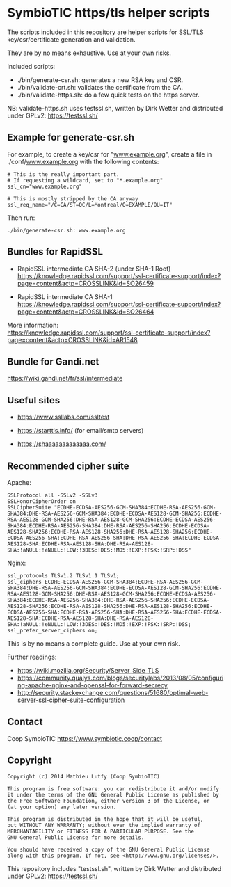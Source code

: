 SymbioTIC https/tls helper scripts
==================================

The scripts included in this repository are helper scripts for SSL/TLS
key/csr/certificate generation and validation.

They are by no means exhaustive. Use at your own risks.

Included scripts:

* ./bin/generate-csr.sh: generates a new RSA key and CSR.
* ./bin/validate-crt.sh: validates the certificate from the CA.
* ./bin/validate-https.sh: do a few quick tests on the https server.

NB: validate-https.sh uses testssl.sh, written by Dirk Wetter and
distributed under GPLv2: https://testssl.sh/

Example for generate-csr.sh
---------------------------

For example, to create a key/csr for "www.example.org", create a file
in ./conf/www.example.org with the following contents:

```
# This is the really important part.
# If requesting a wildcard, set to "*.example.org"
ssl_cn="www.example.org"

# This is mostly stripped by the CA anyway
ssl_req_name="/C=CA/ST=QC/L=Montreal/O=EXAMPLE/OU=IT"
```

Then run:

```
./bin/generate-csr.sh: www.example.org
```

Bundles for RapidSSL
--------------------

* RapidSSL intermediate CA SHA-2 (under SHA-1 Root)  
  https://knowledge.rapidssl.com/support/ssl-certificate-support/index?page=content&actp=CROSSLINK&id=SO26459

* RapidSSL intermediate CA SHA-1  
  https://knowledge.rapidssl.com/support/ssl-certificate-support/index?page=content&actp=CROSSLINK&id=SO26464

More information:  
https://knowledge.rapidssl.com/support/ssl-certificate-support/index?page=content&actp=CROSSLINK&id=AR1548

Bundle for Gandi.net
--------------------

https://wiki.gandi.net/fr/ssl/intermediate

Useful sites
------------

* https://www.ssllabs.com/ssltest

* https://starttls.info/ (for email/smtp servers)

* https://shaaaaaaaaaaaaa.com/

Recommended cipher suite
------------------------

Apache:

    SSLProtocol all -SSLv2 -SSLv3
    SSLHonorCipherOrder on
    SSLCipherSuite "ECDHE-ECDSA-AES256-GCM-SHA384:ECDHE-RSA-AES256-GCM-SHA384:DHE-RSA-AES256-GCM-SHA384:ECDHE-ECDSA-AES128-GCM-SHA256:ECDHE-RSA-AES128-GCM-SHA256:DHE-RSA-AES128-GCM-SHA256:ECDHE-ECDSA-AES256-SHA384:ECDHE-RSA-AES256-SHA384:DHE-RSA-AES256-SHA256:ECDHE-ECDSA-AES128-SHA256:ECDHE-RSA-AES128-SHA256:DHE-RSA-AES128-SHA256:ECDHE-ECDSA-AES256-SHA:ECDHE-RSA-AES256-SHA:DHE-RSA-AES256-SHA:ECDHE-ECDSA-AES128-SHA:ECDHE-RSA-AES128-SHA:DHE-RSA-AES128-SHA:!aNULL:!eNULL:!LOW:!3DES:!DES:!MD5:!EXP:!PSK:!SRP:!DSS"

Nginx:

    ssl_protocols TLSv1.2 TLSv1.1 TLSv1;
    ssl_ciphers ECDHE-ECDSA-AES256-GCM-SHA384:ECDHE-RSA-AES256-GCM-SHA384:DHE-RSA-AES256-GCM-SHA384:ECDHE-ECDSA-AES128-GCM-SHA256:ECDHE-RSA-AES128-GCM-SHA256:DHE-RSA-AES128-GCM-SHA256:ECDHE-ECDSA-AES256-SHA384:ECDHE-RSA-AES256-SHA384:DHE-RSA-AES256-SHA256:ECDHE-ECDSA-AES128-SHA256:ECDHE-RSA-AES128-SHA256:DHE-RSA-AES128-SHA256:ECDHE-ECDSA-AES256-SHA:ECDHE-RSA-AES256-SHA:DHE-RSA-AES256-SHA:ECDHE-ECDSA-AES128-SHA:ECDHE-RSA-AES128-SHA:DHE-RSA-AES128-SHA:!aNULL:!eNULL:!LOW:!3DES:!DES:!MD5:!EXP:!PSK:!SRP:!DSS;
    ssl_prefer_server_ciphers on;

This is by no means a complete guide. Use at your own risk.

Further readings:

* https://wiki.mozilla.org/Security/Server_Side_TLS
* https://community.qualys.com/blogs/securitylabs/2013/08/05/configuring-apache-nginx-and-openssl-for-forward-secrecy
* http://security.stackexchange.com/questions/51680/optimal-web-server-ssl-cipher-suite-configuration

Contact
-------

Coop SymbioTIC <https://www.symbiotic.coop/contact>

Copyright
---------

    Copyright (c) 2014 Mathieu Lutfy (Coop SymbioTIC)

    This program is free software: you can redistribute it and/or modify
    it under the terms of the GNU General Public License as published by
    the Free Software Foundation, either version 3 of the License, or
    (at your option) any later version.

    This program is distributed in the hope that it will be useful,
    but WITHOUT ANY WARRANTY; without even the implied warranty of
    MERCHANTABILITY or FITNESS FOR A PARTICULAR PURPOSE. See the
    GNU General Public License for more details.

    You should have received a copy of the GNU General Public License
    along with this program. If not, see <http://www.gnu.org/licenses/>.


This repository includes "testssl.sh", written by Dirk Wetter and
distributed under GPLv2: https://testssl.sh/
